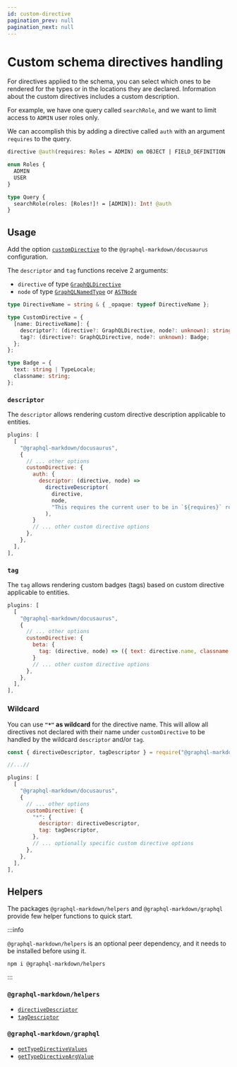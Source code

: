 ```yaml
---
id: custom-directive
pagination_prev: null
pagination_next: null
---
```


# Custom schema directives handling

For directives applied to the schema, you can select which ones to be rendered for the types or in the locations they are declared. Information about the custom directives includes a custom description.

For example, we have one query called `searchRole`, and we want to limit access to `ADMIN` user roles only.

We can accomplish this by adding a directive called `auth` with an argument `requires` to the query.

```graphql
directive @auth(requires: Roles = ADMIN) on OBJECT | FIELD_DEFINITION

enum Roles {
  ADMIN
  USER
}

type Query {
  searchRole(roles: [Roles!]! = [ADMIN]): Int! @auth
}
```

## Usage

Add the option [`customDirective`](/docs/settings#customdirective) to the `@graphql-markdown/docusaurus` configuration.

The `descriptor` and `tag` functions receive 2 arguments:

- `directive` of type [`GraphQLDirective`](https://github.com/graphql/graphql-js/blob/main/src/type/directives.ts)
- `node` of type [`GraphQLNamedType`](https://github.com/graphql/graphql-js/blob/main/src/type/definition.ts) or [`ASTNode`](https://github.com/graphql/graphql-js/blob/main/src/language/ast.ts)

```ts
type DirectiveName = string & { _opaque: typeof DirectiveName };

type CustomDirective = {
  [name: DirectiveName]: {
    descriptor?: (directive?: GraphQLDirective, node?: unknown): string;
    tag?: (directive?: GraphQLDirective, node?: unknown): Badge;
  };
};

type Badge = {
  text: string | TypeLocale;
  classname: string;
};
```

### `descriptor`

The `descriptor` allows rendering custom directive description applicable to entities.

```js {8-13}
plugins: [
  [
    "@graphql-markdown/docusaurus",
    {
      // ... other options
      customDirective: {
        auth: {
          descriptor: (directive, node) =>
            directiveDescriptor(
              directive,
              node,
              "This requires the current user to be in `${requires}` role.",
            ),
        }
        // ... other custom directive options
      },
    },
  ],
],
```

### `tag`

The `tag` allows rendering custom badges (tags) based on custom directive applicable to entities.

```js {8}
plugins: [
  [
    "@graphql-markdown/docusaurus",
    {
      // ... other options
      customDirective: {
        beta: {
          tag: (directive, node) => ({ text: directive.name, classname: "badge--info" }),
        }
        // ... other custom directive options
      },
    },
  ],
],
```

### Wildcard

You can use **`"*"` as wildcard** for the directive name. This will allow all directives not declared with their name under `customDirective` to be handled by the wildcard `descriptor` and/or `tag`.

```js {11-14}
const { directiveDescriptor, tagDescriptor } = require("@graphql-markdown/helpers");

//...//

plugins: [
  [
    "@graphql-markdown/docusaurus",
    {
      // ... other options
      customDirective: {
        "*": {
          descriptor: directiveDescriptor,
          tag: tagDescriptor,
        },
        // ... optionally specific custom directive options
      },
    },
  ],
],
```

## Helpers

The packages `@graphql-markdown/helpers` and `@graphql-markdown/graphql` provide few helper functions to quick start.

:::info

`@graphql-markdown/helpers` is an optional peer dependency, and it needs to be installed before using it.

```shell
npm i @graphql-markdown/helpers
```

:::

### `@graphql-markdown/helpers`

- [`directiveDescriptor`](/api/helpers/directives/descriptor)
- [`tagDescriptor`](/api/helpers/directives/tag)

### `@graphql-markdown/graphql`

- [`getTypeDirectiveValues`](/api/graphql/introspection#gettypedirectivevalues)
- [`getTypeDirectiveArgValue`](/api/graphql/introspection#gettypedirectiveargvalue)
